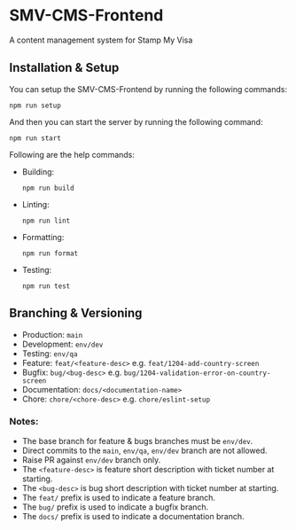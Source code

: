 # SMV-CMS-Frontend

A content management system for Stamp My Visa

## Installation & Setup

You can setup the SMV-CMS-Frontend by running the following commands:

```
npm run setup
```

And then you can start the server by running the following command:

```
npm run start
```

Following are the help commands:

- Building:
  ```
  npm run build
  ```
- Linting:
  ```
  npm run lint
  ```
- Formatting:
  ```
  npm run format
  ```
- Testing:
  ```
  npm run test
  ```

## Branching & Versioning

- Production: `main`
- Development: `env/dev`
- Testing: `env/qa`
- Feature: `feat/<feature-desc>` e.g. `feat/1204-add-country-screen`
- Bugfix: `bug/<bug-desc>` e.g. `bug/1204-validation-error-on-country-screen`
- Documentation: `docs/<documentation-name>`
- Chore: `chore/<chore-desc>` e.g. `chore/eslint-setup`

### Notes:

- The base branch for feature & bugs branches must be `env/dev`.
- Direct commits to the `main`, `env/qa`, `env/dev` branch are not allowed.
- Raise PR against `env/dev` branch only.
- The `<feature-desc>` is feature short description with ticket number at starting.
- The `<bug-desc>` is bug short description with ticket number at starting.
- The `feat/` prefix is used to indicate a feature branch.
- The `bug/` prefix is used to indicate a bugfix branch.
- The `docs/` prefix is used to indicate a documentation branch.
